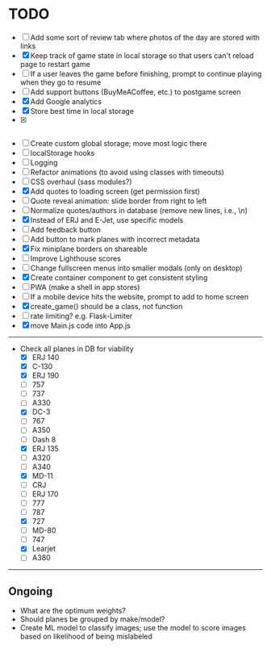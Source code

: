 # TODO

- [ ] Add some sort of review tab where photos of the day are stored with links
- [x] Keep track of game state in local storage so that users can't reload page to restart game
- [ ] If a user leaves the game before finishing, prompt to continue playing when they go to resume
- [ ] Add support buttons (BuyMeACoffee, etc.) to postgame screen
- [x] Add Google analytics
- [x] Store best time in local storage
- [x] ~~~Move as many state variables to redux as possible~~~
- [ ] Create custom global storage; move most logic there
- [ ] localStorage hooks
- [ ] Logging
- [ ] Refactor animations (to avoid using classes with timeouts)
- [ ] CSS overhaul (sass modules?)
- [x] Add quotes to loading screen (get permission first)
- [ ] Quote reveal animation: slide border from right to left
- [ ] Normalize quotes/authors in database (remove new lines, i.e., \n)
- [x] Instead of ERJ and E-Jet, use specific models
- [ ] Add feedback button
- [ ] Add button to mark planes with incorrect metadata
- [x] Fix miniplane borders on shareable
- [ ] Improve Lighthouse scores
- [ ] Change fullscreen menus into smaller modals (only on desktop)
- [x] Create container component to get consistent styling
- [ ] PWA (make a shell in app stores)
- [ ] If a mobile device hits the website, prompt to add to home screen
- [x] create_game() should be a class, not function
- [ ] rate limiting? e.g. Flask-Limiter
- [x] move Main.js code into App.js

---

- Check all planes in DB for viability
    - [x] ERJ 140
    - [x] C-130
    - [x] ERJ 190
    - [ ] 757
    - [ ] 737
    - [ ] A330
    - [x] DC-3
    - [ ] 767
    - [ ] A350
    - [ ] Dash 8
    - [x] ERJ 135
    - [ ] A320
    - [ ] A340
    - [x] MD-11
    - [ ] CRJ
    - [ ] ERJ 170
    - [ ] 777
    - [ ] 787
    - [x] 727
    - [ ] MD-80
    - [ ] 747
    - [x] Learjet
    - [ ] A380

---

## Ongoing

- What are the optimum weights?
- Should planes be grouped by make/model?
- Create ML model to classify images; use the model to score images based on likelihood of being mislabeled
